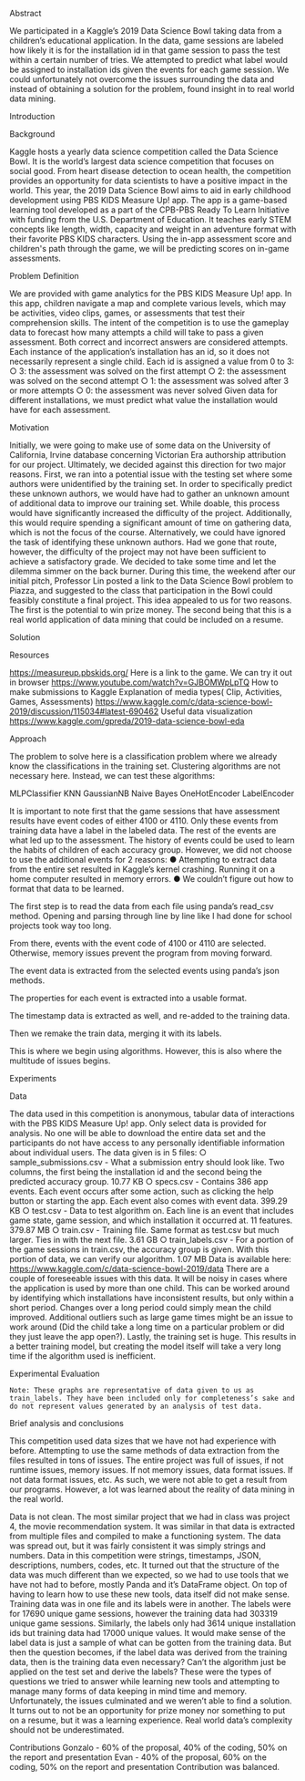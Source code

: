 Abstract

We participated in a Kaggle’s 2019 Data Science Bowl taking data from a children’s educational application. In the data, game sessions are labeled how likely it is for the installation id in that game session to pass the test within a certain number of tries. We attempted to predict what label would be assigned to installation ids given the events for each game session. We could unfortunately not overcome the issues surrounding the data and instead of obtaining a solution for the problem, found insight in to real world data mining. 

Introduction

Background
	
Kaggle hosts a yearly data science competition called the Data Science Bowl. It is the world’s largest data science competition that focuses on social good. From heart disease detection to ocean health, the competition provides an opportunity for data scientists to have a positive impact in the world.
This year, the 2019 Data Science Bowl aims to aid in early childhood development using PBS KIDS Measure Up! app. The app is a game-based learning tool developed as a part of the CPB-PBS Ready To Learn Initiative with funding from the U.S. Department of Education. It teaches early STEM concepts like length, width, capacity and weight in an adventure format with their favorite PBS KIDS characters. Using the in-app assessment score and children's path through the game, we will be predicting scores on in-game assessments.


Problem Definition

We are provided with game analytics for the PBS KIDS Measure Up! app. In this app, children navigate a map and complete various levels, which may be activities, video clips, games, or assessments that test their comprehension skills. The intent of the competition is to use the gameplay data to forecast how many attempts a child will take to pass a given assessment. Both correct and incorrect answers are considered attempts. Each instance of the application’s installation has an id, so it does not necessarily represent a single child. Each id is assigned a value from 0 to 3:
○	3: the assessment was solved on the first attempt
○	2: the assessment was solved on the second attempt
○	1: the assessment was solved after 3 or more attempts
○	0: the assessment was never solved
Given data for different installations, we must predict what value the installation would have for each assessment. 

Motivation

Initially, we were going to make use of some data on the University of California, Irvine database concerning Victorian Era authorship attribution for our project. Ultimately, we decided against this direction for two major reasons. 
First, we ran into a potential issue with the testing set where some authors were unidentified by the training set. In order to specifically predict these unknown authors, we would have had to gather an unknown amount of additional data to improve our training set. While doable, this process would have significantly increased the difficulty of the project. Additionally, this would require spending a significant amount of time on gathering data, which is not the focus of the course. Alternatively, we could have ignored the task of identifying these unknown authors. Had we gone that route, however, the difficulty of the project may not have been sufficient to achieve a satisfactory grade.
We decided to take some time and let the dilemma simmer on the back burner. During this time, the weekend after our initial pitch, Professor Lin posted a link to the Data Science Bowl problem to Piazza, and suggested to the class that participation in the Bowl could feasibly constitute a final project. This idea appealed to us for two reasons. The first is the potential to win prize money. The second being that this is a real world application of data mining that could be included on a resume. 


Solution

Resources

https://measureup.pbskids.org/ Here is a link to the game. We can try it out in browser
https://www.youtube.com/watch?v=GJBOMWpLpTQ How to make submissions to Kaggle
Explanation of media types( Clip, Activities, Games, Assessments) https://www.kaggle.com/c/data-science-bowl-2019/discussion/115034#latest-690462
Useful data visualization https://www.kaggle.com/gpreda/2019-data-science-bowl-eda

Approach

The problem to solve here is a classification problem where we already know the classifications in the training set. Clustering algorithms are not necessary here. Instead, we can test these algorithms:

MLPClassifier
KNN
GaussianNB
Naive Bayes
OneHotEncoder
LabelEncoder

It is important to note first that the game sessions that have assessment results have event codes of either 4100 or 4110. Only these events from training data have a label in the labeled data. The rest of the events are what led up to the assessment. The history of events could be used to learn the habits of children of each accuracy group. However, we did not choose to use the additional events for 2 reasons: 
●	Attempting to extract data from the entire set resulted in Kaggle’s kernel crashing. Running it on a home computer resulted in memory errors.
●	We couldn’t figure out how to format that data to be learned.

The first step is to read the data from each file using panda’s read_csv method. Opening and parsing through line by line like I had done for school projects took way too long.

From there, events with the event code of 4100 or 4110 are selected. Otherwise, memory issues prevent the program from moving forward. 

The event data is extracted from the selected events using panda’s json methods.

The properties for each event is extracted into a usable format. 

The timestamp data is extracted as well, and re-added to the training data.

Then we remake the train data, merging it with its labels.

This is where we begin using algorithms. However, this is also where the multitude of issues begins. 

Experiments

Data

The data used in this competition is anonymous, tabular data of interactions with the PBS KIDS Measure Up! app. Only select data is provided for analysis. No one will be able to download the entire data set and the participants do not have access to any personally identifiable information about individual users. The data given is in 5 files:
○	sample_submissions.csv - What a submission entry should look like. Two columns, the first being the installation id and the second being the predicted accuracy group. 10.77 KB
○	specs.csv - Contains 386 app events. Each event occurs after some action, such as clicking the help button or starting the app. Each event also comes with event data. 399.29 KB
○	test.csv - Data to test algorithm on. Each line is an event that includes game state, game session, and which installation it occurred at. 11 features. 379.87 MB
○	train.csv - Training file. Same format as test.csv but much larger. Ties in with the next file. 3.61 GB
○	train_labels.csv - For a portion of the game sessions in train.csv, the accuracy group is given. With this portion of data, we can verify our algorithm. 1.07 MB
 Data is available here: https://www.kaggle.com/c/data-science-bowl-2019/data
There are a couple of foreseeable issues with this data. It will be noisy in cases where the application is used by more than one child. This can be worked around by identifying which installations have inconsistent results, but only within a short period. Changes over a long period could simply mean the child improved. Additional outliers such as large game times might be an issue to work around (Did the child take a long time on a particular problem or did they just leave the app open?). Lastly, the training set is huge. This results in a better training model, but creating the model itself will take a very long time if the algorithm used is inefficient.

Experimental Evaluation
 
 

	Note: These graphs are representative of data given to us as train_labels. They have been included only for completeness’s sake and do not represent values generated by an analysis of test data.

Brief analysis and conclusions

This competition used data sizes that we have not had experience with before. Attempting to use the same methods of data extraction from the files resulted in tons of issues. The entire project was full of issues, if not runtime issues, memory issues. If not memory issues, data format issues. If not data format issues, etc. As such, we were not able to get a result from our programs. However, a lot was learned about the reality of data mining in the real world.

Data is not clean. The most similar project that we had in class was project 4, the movie recommendation system. It was similar in that data is extracted from multiple files and compiled to make a functioning system. The data was spread out, but it was fairly consistent it was simply strings and numbers. Data in this competition were strings, timestamps, JSON, descriptions, numbers, codes, etc. It turned out that the structure of the data was much different than we expected, so we had to use tools that we have not had to before, mostly Panda and it’s DataFrame object. On top of having to learn how to use these new tools, data itself did not make sense. Training data was in one file and its labels were in another. The labels were for 17690 unique game sessions, however the training data had 303319 unique game sessions. Similarly, the labels only had 3614 unique installation ids but training data had 17000 unique values. It would make sense of the label data is just a sample of what can be gotten from the training data. But then the question becomes, if the label data was derived from the training data, then is the training data even necessary? Can’t the algorithm just be applied on the test set and derive the labels? 
These were the types of questions we tried to answer while learning new tools and attempting to manage many forms of data keeping in mind time and memory. Unfortunately, the issues culminated and we weren’t able to find a solution. It turns out to not be an opportunity for prize money nor something to put on a resume, but it was a learning experience. Real world data’s complexity should not be underestimated.

Contributions
Gonzalo - 60% of the proposal, 40% of the coding, 50% on the report and presentation 
Evan - 40% of the proposal, 60% on the coding, 50% on the report and presentation
Contribution was balanced.
